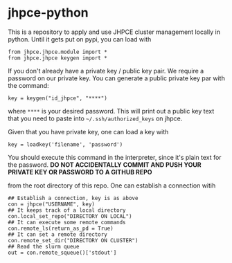 # jhpce-python

This is a repository to apply and use JHPCE cluster management locally
in python.  Until it gets put on pypi, you can load with

```
from jhpce.jhpce.module import *
from jhpce.jhpce keygen import *
```

If you don't already have a private key / public key pair. We
require a password on our private key. You can generate a public
private key par with the command:

```
key = keygen("id_jhpce", "****")
```
where `****` is your desired password. 
This will print out a public key text that you need to paste into `~/.ssh/authorized_keys` on jhpce.

Given that you have private key, one can load a key with
```
key = loadkey('filename', 'password')
```
You should execute this command in the interpreter, since it's plain text for the password.
**DO NOT ACCIDENTALLY COMMIT AND PUSH YOUR PRIVATE KEY OR PASSWORD TO A GITHUB REPO**

from the root directory of this repo. One can establish a connection witih

```
## Establish a connection, key is as above
con = jhpce("USERNAME", key)
## It keeps track of a local directory
con.local_set_repo("DIRECTORY ON LOCAL")
## It can execute some remote commands
con.remote_ls(return_as_pd = True)
## It can set a remote directory
con.remote_set_dir("DIRECTORY ON CLUSTER")
## Read the slurm queue
out = con.remote_squeue()['stdout']
```
